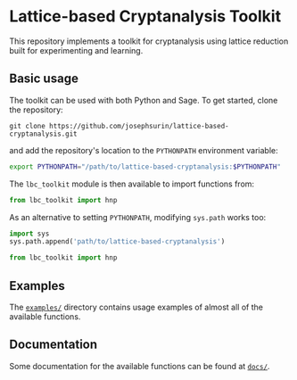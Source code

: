 # Lattice-based Cryptanalysis Toolkit

This repository implements a toolkit for cryptanalysis using lattice reduction built for experimenting and learning.


## Basic usage

The toolkit can be used with both Python and Sage. To get started, clone the repository:

```
git clone https://github.com/josephsurin/lattice-based-cryptanalysis.git
```

and add the repository's location to the `PYTHONPATH` environment variable:

```sh
export PYTHONPATH="/path/to/lattice-based-cryptanalysis:$PYTHONPATH"
```

The `lbc_toolkit` module is then available to import functions from:

```py
from lbc_toolkit import hnp
```

As an alternative to setting `PYTHONPATH`, modifying `sys.path` works too:

```py
import sys
sys.path.append('path/to/lattice-based-cryptanalysis')

from lbc_toolkit import hnp
```


## Examples

The [`examples/`](./examples) directory contains usage examples of almost all of the available functions.


## Documentation

Some documentation for the available functions can be found at [`docs/`](./docs).
